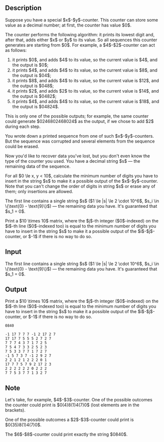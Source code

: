## Description

<div><p>Suppose you have a special $x$-$y$-counter. This counter can store some value as a decimal number; at first, the counter has value $0$. </p><p>The counter performs the following algorithm: it prints its lowest digit and, after that, adds either $x$ or $y$ to its value. So all sequences this counter generates are starting from $0$. For example, a $4$-$2$-counter can act as follows:</p><ol> <li> it prints $0$, and adds $4$ to its value, so the current value is $4$, and the output is $0$; </li><li> it prints $4$, and adds $4$ to its value, so the current value is $8$, and the output is $04$; </li><li> it prints $8$, and adds $4$ to its value, so the current value is $12$, and the output is $048$; </li><li> it prints $2$, and adds $2$ to its value, so the current value is $14$, and the output is $0482$; </li><li> it prints $4$, and adds $4$ to its value, so the current value is $18$, and the output is $04824$. </li></ol><p>This is only one of the possible outputs; for example, the same counter could generate $0246802468024$ as the output, if we chose to add $2$ during each step.</p><p>You wrote down a printed sequence from one of such $x$-$y$-counters. But the sequence was corrupted and several elements from the sequence could be erased.</p><p>Now you'd like to recover data you've lost, but you don't even know the type of the counter you used. You have a decimal string $s$ — the remaining data of the sequence. </p><p>For all $0 \le x, y &lt; 10$, calculate the minimum number of digits you have to insert in the string $s$ to make it a possible output of the $x$-$y$-counter. Note that you can't change the order of digits in string $s$ or erase any of them; only insertions are allowed.</p></div><div class="input-specification"><p>The first line contains a single string $s$ ($1 \le |s| \le 2 \cdot 10^6$, $s_i \in \{\text{0} - \text{9}\}$) — the remaining data you have. It's guaranteed that $s_1 = 0$.</p></div><div class="output-specification"><p>Print a $10 \times 10$ matrix, where the $j$-th integer ($0$-indexed) on the $i$-th line ($0$-indexed too) is equal to the minimum number of digits you have to insert in the string $s$ to make it a possible output of the $i$-$j$-counter, or $-1$ if there is no way to do so.</p></div>

## Input

<p>The first line contains a single string $s$ ($1 \le |s| \le 2 \cdot 10^6$, $s_i \in \{\text{0} - \text{9}\}$) — the remaining data you have. It's guaranteed that $s_1 = 0$.</p>

## Output

<p>Print a $10 \times 10$ matrix, where the $j$-th integer ($0$-indexed) on the $i$-th line ($0$-indexed too) is equal to the minimum number of digits you have to insert in the string $s$ to make it a possible output of the $i$-$j$-counter, or $-1$ if there is no way to do so.</p>





```input1
0840
```




```output1
-1 17 7 7 7 -1 2 17 2 7 
17 17 7 5 5 5 2 7 2 7 
7 7 7 4 3 7 1 7 2 5 
7 5 4 7 3 3 2 5 2 3 
7 5 3 3 7 7 1 7 2 7 
-1 5 7 3 7 -1 2 9 2 7 
2 2 1 2 1 2 2 2 0 1 
17 7 7 5 7 9 2 17 2 3 
2 2 2 2 2 2 0 2 2 2 
7 7 5 3 7 7 1 3 2 7
```



## Note

<p>Let's take, for example, $4$-$3$-counter. One of the possible outcomes the counter could print is $0(4)8(1)4(7)0$ (lost elements are in the brackets).</p><p>One of the possible outcomes a $2$-$3$-counter could print is $0(35)8(1)4(7)0$.</p><p>The $6$-$8$-counter could print exactly the string $0840$.</p>
